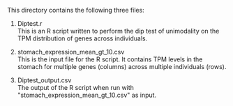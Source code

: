 This directory contains the following three files:

1) Diptest.r  
 This is an R script written to perform the dip test of unimodality on the TPM distribution of genes across individuals.

2) stomach_expression_mean_gt_10.csv  
 This is the input file for the R script. It contains TPM levels in the stomach for multiple genes (columns) across multiple individuals (rows).

3) Diptest_output.csv  
 The output of the R script when run with "stomach_expression_mean_gt_10.csv" as input.
